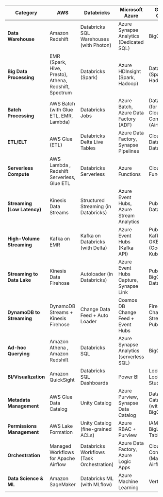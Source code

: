 | **Category**             | **AWS**                                | **Databricks**                      | **Microsoft Azure**                       | **Google Cloud**                           |
|--------------------------|----------------------------------------|-------------------------------------|-------------------------------------------|--------------------------------------------|
| **Data Warehouse**       | Amazon Redshift                       | Databricks SQL Warehouses (with Photon) | Azure Synapse Analytics (Dedicated SQL)  | BigQuery                                   |
| **Big Data Processing**  | EMR (Spark, Hive, Presto), Athena, Redshift, Spectrum | Databricks (Spark)                  | Azure HDInsight (Spark, Hadoop)           | Dataproc (Spark, Hadoop)                   |
| **Batch Processing**     | AWS Batch (with Glue ETL, EMR, Lambda) | Databricks Jobs                     | Azure Batch, Azure Data Factory (ADF)     | Dataflow (for batch), Cloud Composer (Airflow) |
| **ETL/ELT**              | AWS Glue (ETL)                         | Databricks Delta Live Tables        | Azure Data Factory, Synapse Pipelines     | Cloud Dataflow, Dataform                   |
| **Serverless Compute**   | AWS Lambda  , Redshift Serverless, Glue ETL                       | Databricks Serverless               | Azure Functions                           | Cloud Functions                            |
| **Streaming (Low Latency)** | Kinesis Data Streams                  | Structured Streaming (in Databricks) | Azure Event Hubs, Azure Stream Analytics  | Pub/Sub, Dataflow                          |
| **High-Volume Streaming**| Kafka on EMR                           | Kafka on Databricks (with Delta)    | Azure Event Hubs (Kafka API)             | Pub/Sub, Kafka on GKE (Google Kubernetes)  |
| **Streaming to Data Lake**| Kinesis Data Firehose                  | Autoloader (in Databricks)          | Azure Event Hubs Capture, Synapse Link   | Pub/Sub to BigQuery, Dataflow              |
| **DynamoDB to Streaming**| DynamoDB Streams + Kinesis Firehose    | Change Data Feed + Auto Loader      | Cosmos DB Change Feed + Event Hubs       | Firestore Change Streams + Pub/Sub         |
| **Ad-hoc Querying**      | Amazon Athena , Amazon Redshift                        | Databricks SQL                      | Azure Synapse Analytics (serverless SQL) | BigQuery                                   |
| **BI/Visualization**     | Amazon QuickSight                     | Databricks SQL Dashboards           | Power BI                                 | Looker (or Looker Studio)                  |
| **Metadata Management**  | AWS Glue Data Catalog                  | Unity Catalog                       | Azure Purview, Synapse Data Catalog      | Data Catalog (within BigQuery)             |
| **Permissions Management**| AWS Lake Formation                    | Unity Catalog (fine-grained ACLs)   | Azure RBAC + Purview                     | IAM + BigLake Tables                       |
| **Orchestration**        | Managed Workflows for Apache Airflow  | Databricks Workflows (Task Orchestration) | Azure Data Factory, Azure Logic Apps      | Cloud Composer (Managed Airflow)           |
| **Data Science & ML**    | Amazon SageMaker                      | Databricks ML (with MLflow)         | Azure Machine Learning                   | Vertex AI                                  |


